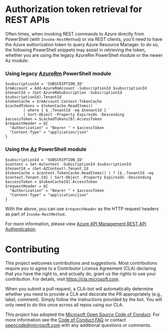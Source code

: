 # Authorization token retrieval for REST APIs

Often times, when invoking REST commands to Azure directly from PowerShell (with `Invoke-RestMethod`) or via REST clients, you'll need to have the Azure authorization token to query Azure Resource Manager. to do so, the following PowerShell snippets may assist in retrieving the token, whether you are using the legacy AzureRm PowerShell module or the newer Az module:

### Using legacy [AzureRm](https://docs.microsoft.com/en-us/powershell/azure/azurerm/overview) PowerShell module

```
$subscriptionId = 'SUBSCRIPTION_ID'
$rmAccount = Add-AzureRmAccount -SubscriptionId $subscriptionId
$tenantId = (Get-AzureRmSubscription -SubscriptionId $subscriptionId).TenantId
$tokenCache = $rmAccount.Context.TokenCache
$cachedTokens = $tokenCache.ReadItems() `
        | where { $_.TenantId -eq $tenantId } `
        | Sort-Object -Property ExpiresOn -Descending
$accessToken = $cachedTokens[0].AccessToken
$requestHeader = @{
  "Authorization" = "Bearer " + $accessToken
  "Content-Type" = "application/json"
}
```
### Using the [Az](https://docs.microsoft.com/en-us/powershell/azure/overview) PowerShell module

```
$subscriptionId = 'SUBSCRIPTION_ID'
$context = Set-AzContext -SubscriptionId $subscriptionId 
$tenantId = (Get-AZContext).Tenant.Id
$tokenCache = $context.TokenCache.ReadItems() | ? {$_.TenantId -eq $context.Tenant.Id} | Sort-Object -Property ExpiresOn -Descending
$accessToken = $tokenCache[0].AccessToken
$requestHeader = @{
  "Authorization" = "Bearer " + $accessToken
  "Content-Type" = "application/json"
}
```

With the above, you can use `$requestHeader` as the HTTP request headers as part of `Invoke-RestMethod`.

For more information, please view [Azure API Management REST API Authentication](https://docs.microsoft.com/en-us/rest/api/apimanagement/apimanagementrest/azure-api-management-rest-api-authentication).
# Contributing

This project welcomes contributions and suggestions.  Most contributions require you to agree to a
Contributor License Agreement (CLA) declaring that you have the right to, and actually do, grant us
the rights to use your contribution. For details, visit https://cla.microsoft.com.

When you submit a pull request, a CLA-bot will automatically determine whether you need to provide
a CLA and decorate the PR appropriately (e.g., label, comment). Simply follow the instructions
provided by the bot. You will only need to do this once across all repos using our CLA.

This project has adopted the [Microsoft Open Source Code of Conduct](https://opensource.microsoft.com/codeofconduct/).
For more information see the [Code of Conduct FAQ](https://opensource.microsoft.com/codeofconduct/faq/) or
contact [opencode@microsoft.com](mailto:opencode@microsoft.com) with any additional questions or comments.

